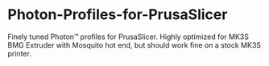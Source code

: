 # Photon-Profiles-for-PrusaSlicer
Finely tuned Photon™ profiles for PrusaSlicer. Highly optimized for MK3S BMG Extruder with Mosquito hot end, but should work fine on a stock MK3S printer.
